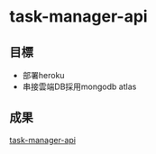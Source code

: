 # task-manager-api
## 目標
+ 部署heroku
+ 串接雲端DB採用mongodb atlas
## 成果
[task-manager-api](https://billhuang-task-manager.herokuapp.com)
